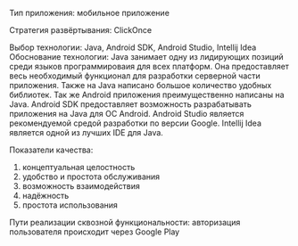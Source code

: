 Тип приложения: мобильное приложение

Стратегия развёртывания: ClickOnce

Выбор технологии: Java, Android SDK, Android Studio, Intellij Idea
Обоснование технологии:
  Java занимает одну из лидирующих позиций среди языков программироваия для всех платформ. Она предоставляет весь необходимый функционал для разработки серверной части приложения. Также на Java написано большое количество удобных библиотек. Так же Android приложения преимущественно написаны на Java.
Android SDK предоставляет возможность разрабатывать приложения на Java для ОС Android.
Android Studio является рекомендуемой средой разработки по версии Google.
Intellij Idea является одной из лучших IDE для Java.

Показатели качества:
  1. концептуальная целостность
  2. удобство и простота обслуживания
  3. возможность взаимодействия
  4. надёжность
  5. простота использования
  
 Пути реализации сквозной функциональности: авторизация пользователя происходит через Google Play
